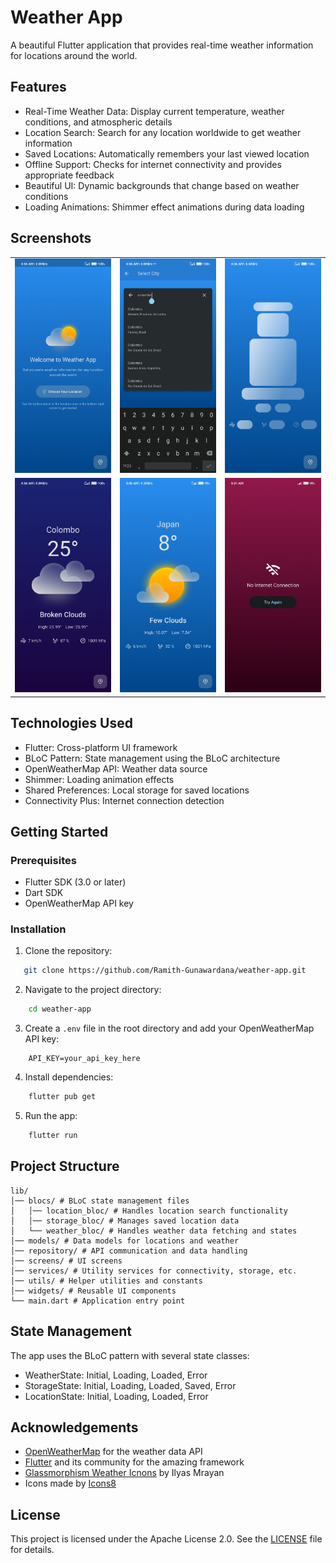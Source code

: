 # Weather App

A beautiful Flutter application that provides real-time weather information for locations around the world.

## Features

 -  Real-Time Weather Data: Display current temperature, weather conditions, and atmospheric details
 - Location Search: Search for any location worldwide to get weather information
 - Saved Locations: Automatically remembers your last viewed location
 - Offline Support: Checks for internet connectivity and provides appropriate feedback
 - Beautiful UI: Dynamic backgrounds that change based on weather conditions
 - Loading Animations: Shimmer effect animations during data loading

## Screenshots

<table> 
<tr>
<td><img src="assets/screenshots/welcome_screen.jpg" width=270 alt="Welcome Screen"></td>  <td><img src="assets/screenshots/search_screen.jpg" width=270 alt="Search Screen"></td>
<td><img src="assets/screenshots/loading_screen.jpg" width=270 alt="Loading Screen"></td>
</tr>
<tr>
<td><img src="assets/screenshots/location1.jpg" width=270 alt="Weather Screen1"></td> 
<td><img src="assets/screenshots/location2.jpg" width=270 alt="Weather Screen2"></td> 
<td><img src="assets/screenshots/no_internet.jpg" width=270 alt="No Internet Screen"></td> </tr> </table>

## Technologies Used
 - Flutter: Cross-platform UI framework
 - BLoC Pattern: State management using the BLoC architecture
 - OpenWeatherMap API: Weather data source
 - Shimmer: Loading animation effects
 - Shared Preferences: Local storage for saved locations
 - Connectivity Plus: Internet connection detection

## Getting Started

### Prerequisites
 - Flutter SDK (3.0 or later)
 - Dart SDK
 - OpenWeatherMap API key

### Installation

1. Clone the repository:
```bash
   git clone https://github.com/Ramith-Gunawardana/weather-app.git
```
2. Navigate to the project directory:
```bash
    cd weather-app
```
3. Create a `.env` file in the root directory and add your OpenWeatherMap API key:
```
    API_KEY=your_api_key_here
```
4. Install dependencies:
```bash
    flutter pub get
```
5. Run the app:
```bash
    flutter run
```
## Project Structure
```
lib/ 
│── blocs/ # BLoC state management files 
│   │── location_bloc/ # Handles location search functionality 
│   │── storage_bloc/ # Manages saved location data 
│   └── weather_bloc/ # Handles weather data fetching and states 
│── models/ # Data models for locations and weather 
│── repository/ # API communication and data handling 
│── screens/ # UI screens 
│── services/ # Utility services for connectivity, storage, etc. 
│── utils/ # Helper utilities and constants 
│── widgets/ # Reusable UI components 
└── main.dart # Application entry point
```

## State Management

The app uses the BLoC pattern with several state classes:
 - WeatherState: Initial, Loading, Loaded, Error
 - StorageState: Initial, Loading, Loaded, Saved, Error
 - LocationState: Initial, Loading, Loaded, Error

## Acknowledgements

 - [OpenWeatherMap](https://openweathermap.org/) for the weather data API
 - [Flutter](https://flutter.dev/) and its community for the amazing framework
 - [Glassmorphism Weather Icnons](https://www.figma.com/community/file/1283826005232351466) by Ilyas Mrayan
 - Icons made by [Icons8](https://icons8.com/)

 ## License

This project is licensed under the Apache License 2.0. See the [LICENSE](LICENSE) file for details.
